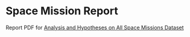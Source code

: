 # Space Mission Report

Report PDF for [Analysis and Hypotheses on All Space Missions Dataset](https://blog.frozander.xyz/analysis-and-hypotheses-on-all-space-missions-dataset)
